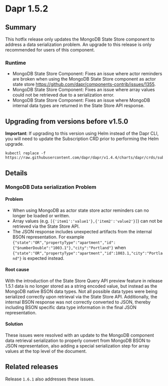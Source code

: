   
# Dapr 1.5.2

## Summary

This hotfix release only updates the MongoDB State Store component to address a data serialization problem. An upgrade to this release is only recommended for users of this component.

### Runtime
* MongoDB State Store Component: Fixes an issue where actor reminders are broken when using the MongoDB State Store component as actor state store https://github.com/dapr/components-contrib/issues/1355.
* MongoDB State Store Component: Fixes an issue where array values could not be retrieved due to a serialization error.
* MongoDB State Store Component: Fixes an issue where MongoDB internal data types are returned in the State Store API response.

## Upgrading from versions before v1.5.0

**Important**: If upgrading to this version using Helm instead of the Dapr CLI, you will need to update the Subscription CRD prior to performing the Helm upgrade.

```cli
kubectl replace -f https://raw.githubusercontent.com/dapr/dapr/v1.4.4/charts/dapr/crds/subscription.yaml
```
## Details

### MongoDB Data serialization Problem

#### Problem

- When using MongoDB as actor state store actor reminders can no longer be loaded or written.
- Array values (e.g. `[{'item1':'value1'},{'item2':'value2'}]`) can not be retrieved via the State Store API.
- The JSON response includes unexpected artifacts from the internal BSON representation. For example `{"state":"OR","propertyType":"apartment","id":{"$numberDouble":"1003.1"},"city":"Portland"}` when `{"state":"OR","propertyType":"apartment","id":1003.1,"city":"Portland"}` is expected instead. 

#### Root cause

With the introduction of the State Store Query API preview feature in release 1.5.1 data is no longer stored as a string encoded value, but instead as the MongoDB native BSON data types. Not all possible data types were being serialized correctly upon retrieval via the State Store API. Additionally, the internal BSON response was not correctly converted to JSON, thereby including BSON specific data type information in the final JSON representation.

#### Solution

These issues were resolved with an update to the MongoDB component data retrieval serialization to properly convert from MongoDB BSON to JSON representation, also adding a special serialization step for array values at the top level of the document.

## Related releases

Release `1.6.1` also addresses these issues.
